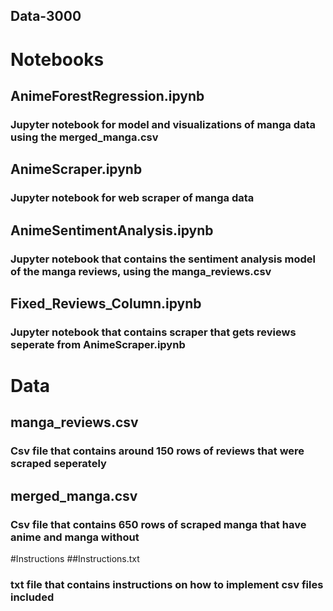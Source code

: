 ## Data-3000 
# Notebooks
## AnimeForestRegression.ipynb
### Jupyter notebook for model and visualizations of manga data using the merged_manga.csv

## AnimeScraper.ipynb 
### Jupyter notebook for web scraper of manga data 

## AnimeSentimentAnalysis.ipynb 
### Jupyter notebook that contains the sentiment analysis model of the manga reviews, using the manga_reviews.csv 

## Fixed_Reviews_Column.ipynb 
### Jupyter notebook that contains scraper that gets reviews seperate from AnimeScraper.ipynb

# Data 
## manga_reviews.csv 
### Csv file that contains around 150 rows of reviews that were scraped seperately 

## merged_manga.csv 
### Csv file that contains 650 rows of scraped manga that have anime and manga without 

#Instructions 
##Instructions.txt 
### txt file that contains instructions on how to implement csv files included 


